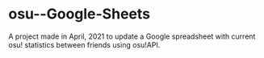 # osu--Google-Sheets

A project made in April, 2021 to update a Google spreadsheet with current osu! statistics between friends using osu!API.
